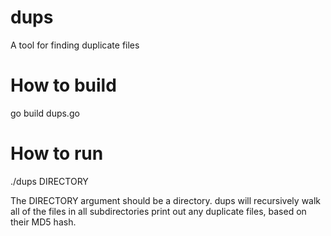 # dups
A tool for finding duplicate files

# How to build
go build dups.go

# How to run
./dups DIRECTORY

The DIRECTORY argument should be a directory. dups will recursively walk all of the files in all subdirectories print out any duplicate files, based on their MD5 hash.